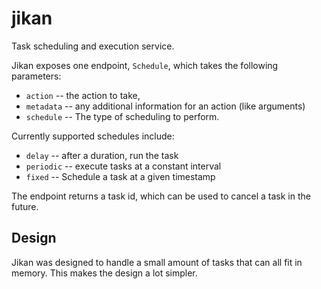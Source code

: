 # jikan

Task scheduling and execution service.

Jikan exposes one endpoint, `Schedule`, which takes the following parameters:

* `action` -- the action to take,
* `metadata` -- any additional information for an action (like arguments)
* `schedule` -- The type of scheduling to perform.

Currently supported schedules include:

* `delay` -- after a duration, run the task
* `periodic` -- execute tasks at a constant interval
* `fixed` -- Schedule a task at a given timestamp

The endpoint returns a task id, which can be used to cancel a task in the future.

## Design

Jikan was designed to handle a small amount of tasks that can all fit in memory. This makes the design a lot simpler.
